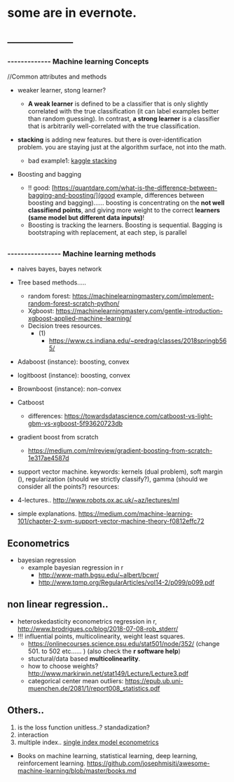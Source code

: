 # some are in evernote.
## _______________


## <h3> ------------- Machine learning Concepts</h3>

//Common attributes and methods
- weaker learner, stong learner? 
  - **A weak learner** is defined to be a classifier that is only slightly correlated with the true classification (it can label examples better than random guessing). In contrast, **a strong learner** is a classifier that is arbitrarily well-correlated with the true classification. 

- **stacking** is adding new features. but there is over-identification problem. you are staying just at the algorithm surface, not into the math. 
  - bad example1: [kaggle stacking](http://blog.kaggle.com/2016/12/27/a-kagglers-guide-to-model-stacking-in-practice/)
- Boosting and bagging
  - !! good: [https://quantdare.com/what-is-the-difference-between-bagging-and-boosting/](good example, differences between boosting and bagging)...... boosting is concentrating on the **not well classifiend points**, and giving more weight to the correct **learners (same model but different data inputs)**! 
  - Boosting is tracking the learners. Boosting is sequential. Bagging is bootstraping with replacement, at each step, is parallel


## <h3>---------------- Machine learning methods </h3>

- naives bayes, bayes network

- Tree based methods..... 
  - random forest: https://machinelearningmastery.com/implement-random-forest-scratch-python/
  - Xgboost: https://machinelearningmastery.com/gentle-introduction-xgboost-applied-machine-learning/
  - Decision trees resources.
    - (1)
      * https://www.cs.indiana.edu/~predrag/classes/2018springb565/

- Adaboost (instance): boosting, convex
- logitboost (instance): boosting, convex
- Brownboost (instance): non-convex
- Catboost
  - differences: https://towardsdatascience.com/catboost-vs-light-gbm-vs-xgboost-5f93620723db
- gradient boost from scratch
  - https://medium.com/mlreview/gradient-boosting-from-scratch-1e317ae4587d


- support vector machine.
keywords: kernels (dual problem), soft margin (), regularization (should we strictly classify?), gamma (should we consider all the points?)
resources: 
- 4-lectures.. http://www.robots.ox.ac.uk/~az/lectures/ml
- simple explanations. https://medium.com/machine-learning-101/chapter-2-svm-support-vector-machine-theory-f0812effc72





## Econometrics
- bayesian regression
  * example bayesian regression in r
    - http://www-math.bgsu.edu/~albert/bcwr/
    - http://www.tqmp.org/RegularArticles/vol14-2/p099/p099.pdf

## non linear regression..
- heteroskedasticity econometrics regression in r, http://www.brodrigues.co/blog/2018-07-08-rob_stderr/
- !!! influential points, multicolinearity, weight least squares. 
  - https://onlinecourses.science.psu.edu/stat501/node/352/   (change 501. to 502 etc...... ) (also check the **r software help**)
  - stuctural/data based **multicolinearlity**.
  - how to choose weights? http://www.markirwin.net/stat149/Lecture/Lecture3.pdf 
  - categorical center mean outliers: https://epub.ub.uni-muenchen.de/2081/1/report008_statistics.pdf

## Others..
1. is the loss function unitless..? standadization?
2. interaction
3. multiple index.. [single index model econometrics](https://www.springer.com/cda/content/document/cda_downloaddocument/9780387928692-c1.pdf?SGWID=0-0-45-777205-p173900303)
- Books on machine learning, statistical learning, deep learning, reinforcement learning.
https://github.com/josephmisiti/awesome-machine-learning/blob/master/books.md

